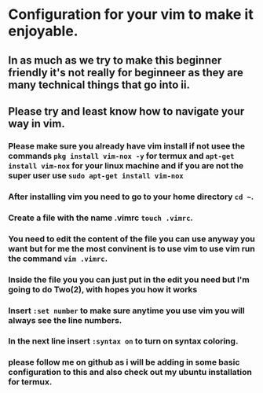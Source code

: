 # Configuration for your vim to make it enjoyable.

## In as much as we try to make this beginner friendly it's not really for beginneer as they are many technical things that go into ii.

## Please try and least know how to navigate your way in vim.

### Please make sure you already have vim install if not usee the commands `pkg install vim-nox -y` for termux and `apt-get install vim-nox` for your linux machine and if you are not the super user use `sudo apt-get install vim-nox`

### After installing vim you need to go to your home directory `cd ~`.

### Create a file with the name .vimrc `touch .vimrc`.

### You need to edit the content of the file you can use anyway you want but for me the most convinent is to use vim to use vim run the command `vim .vimrc`.

### Inside the file you you can just put in the edit you need but I'm going to do Two(2), with hopes you how it works

### Insert `:set number` to make sure anytime you use vim you will always see the line numbers.

### In the next line insert `:syntax on` to turn on syntax coloring.

### please follow me on github as i will be adding in some basic configuration to this and also check out my ubuntu installation for termux.
